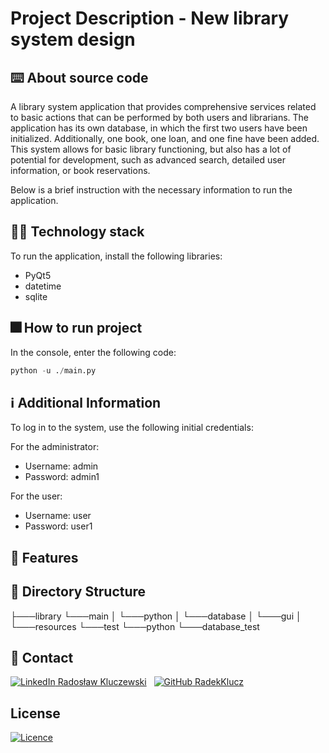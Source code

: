 # Project Description - New library system design

## :keyboard:	About source code
A library system application that provides comprehensive services related to basic actions that can be performed by both users and librarians. The application has its own database, in which the first two users have been initialized. Additionally, one book, one loan, and one fine have been added. This system allows for basic library functioning, but also has a lot of potential for development, such as advanced search, detailed user information, or book reservations.

Below is a brief instruction with the necessary information to run the application.

## 🧑‍💻 Technology stack
To run the application, install the following libraries:
- PyQt5
- datetime
- sqlite

## 🎆 How to run project
In the console, enter the following code:
```python
python -u ./main.py
```

## ℹ Additional Information

To log in to the system, use the following initial credentials:

For the administrator:
- Username: admin
- Password: admin1

For the user:
- Username: user
- Password: user1

## 🌠 Features

## 📁 Directory Structure

   ├───library
        └───main
        │   └───python
        │         └───database
        │         └───gui
        │   └───resources
        └───test
          └───python
              └───database_test

## 📧 Contact

[![LinkedIn](https://i.stack.imgur.com/gVE0j.png) Radosław Kluczewski](https:///www.linkedin.com/in/radoslaw-kluczewski) 
&nbsp;
[![GitHub](https://i.stack.imgur.com/tskMh.png) RadekKlucz](https://github.com/RadekKlucz)

## License

[![Licence](https://img.shields.io/github/license/Ileriayo/markdown-badges?style=for-the-badge)](./LICENSE)
